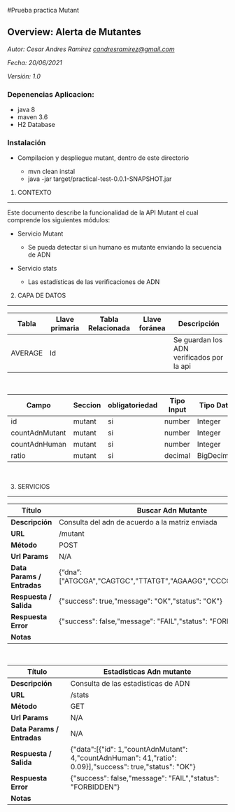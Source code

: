 #Prueba practica Mutant

## Overview: Alerta de Mutantes


*Autor: Cesar Andres Ramirez candresramirez@gmail.com*

*Fecha: 20/06/2021*

*Versión: 1.0*


### Depenencias Aplicacion:

- java 8
- maven 3.6
- H2 Database

### Instalación

- Compilacion y despliegue mutant, dentro de este directorio 

    * mvn clean instal
    * java -jar target/practical-test-0.0.1-SNAPSHOT.jar

1. CONTEXTO
-----------

Este documento describe la funcionalidad de la API Mutant el cual comprende los siguientes módulos:

- Servicio Mutant
    * Se pueda detectar si un humano es mutante enviando la secuencia de ADN

- Servicio stats
    * Las estadísticas de las verificaciones de ADN


2. CAPA DE DATOS
----------------

 |**Tabla**|**Llave primaria**|**Tabla Relacionada**|**Llave foránea**|**Descripción**|
 |--|--|--|--|--|
 |AVERAGE|Id|||Se guardan los ADN verificados por la api|
&nbsp;
&nbsp;

  |**Campo**        |**Seccion**      |**obligatoriedad**   |**Tipo Input**   |**Tipo Dato**   |**Campo Dependiente**   |**Observaciones**|
  |--|--|--|--|--|--|--|
  |id |mutant   |si |number| Integer|no||
  |countAdnMutant |mutant   |si |number| Integer|no||
  |countAdnHuman |mutant   |si |number| Integer|no||
  |ratio |mutant   |si |decimal| BigDecimal|no||
&nbsp;
&nbsp;

3. SERVICIOS
------------

  |Título                      | Buscar Adn Mutante|
  |--|--|
  |**Descripción**             | Consulta del adn de acuerdo a la matriz enviada|
  |**URL**                     |/mutant|
  |**Método**                  |POST|
  |**Url Params**              |N/A|
  |**Data Params / Entradas**  |{“dna”:["ATGCGA","CAGTGC","TTATGT","AGAAGG","CCCCTA","TCACTG"]}|
  |**Respuesta / Salida**      |{"success": true,"message": "OK","status": "OK"}|
  |**Respuesta Error** |{"success": false,"message": "FAIL","status": "FORBIDDEN"}|
  |**Notas**	||

&nbsp;

  |Título                      | Estadisticas Adn mutante|
  |--|--|
  |**Descripción**             | Consulta de las estadisticas de ADN|
  |**URL**                     |/stats|
  |**Método**                  |GET|
  |**Url Params**              |N/A|
  |**Data Params / Entradas**  |N/A|
  |**Respuesta / Salida**      |{"data":[{"id": 1,"countAdnMutant": 4,"countAdnHuman": 41,"ratio": 0.09}],"success": true,"status": "OK"}|
  |**Respuesta Error** |{"success": false,"message": "FAIL","status": "FORBIDDEN"}|
  |**Notas**	||